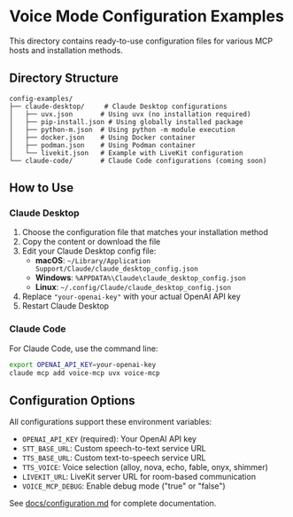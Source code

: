 # Voice Mode Configuration Examples

This directory contains ready-to-use configuration files for various MCP hosts and installation methods.

## Directory Structure

```
config-examples/
├── claude-desktop/     # Claude Desktop configurations
│   ├── uvx.json       # Using uvx (no installation required)
│   ├── pip-install.json # Using globally installed package
│   ├── python-m.json  # Using python -m module execution
│   ├── docker.json    # Using Docker container
│   ├── podman.json    # Using Podman container
│   └── livekit.json   # Example with LiveKit configuration
└── claude-code/       # Claude Code configurations (coming soon)
```

## How to Use

### Claude Desktop

1. Choose the configuration file that matches your installation method
2. Copy the content or download the file
3. Edit your Claude Desktop config file:
   - **macOS**: `~/Library/Application Support/Claude/claude_desktop_config.json`
   - **Windows**: `%APPDATA%\Claude\claude_desktop_config.json`
   - **Linux**: `~/.config/Claude/claude_desktop_config.json`
4. Replace `"your-openai-key"` with your actual OpenAI API key
5. Restart Claude Desktop

### Claude Code

For Claude Code, use the command line:

```bash
export OPENAI_API_KEY=your-openai-key
claude mcp add voice-mcp uvx voice-mcp
```

## Configuration Options

All configurations support these environment variables:

- `OPENAI_API_KEY` (required): Your OpenAI API key
- `STT_BASE_URL`: Custom speech-to-text service URL
- `TTS_BASE_URL`: Custom text-to-speech service URL
- `TTS_VOICE`: Voice selection (alloy, nova, echo, fable, onyx, shimmer)
- `LIVEKIT_URL`: LiveKit server URL for room-based communication
- `VOICE_MCP_DEBUG`: Enable debug mode ("true" or "false")

See [docs/configuration.md](../docs/configuration.md) for complete documentation.